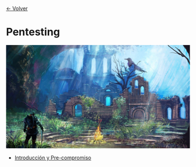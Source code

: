 [<- Volver](../HackingFightClub.md)
# Pentesting

![bonfire2.jpg](../../imagenes/bonfire2.jpg)

- [Introducción y Pre-compromiso](apuntes/HFC13_09_2024.md)